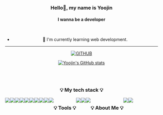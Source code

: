 <!--
**yoojinnnee/yoojinnnee** is a ✨ _special_ ✨ repository because its `README.md` (this file) appears on your GitHub profile.

Here are some ideas to get you started:

- 🔭 I’m currently working on ...
- 🌱 I’m currently learning ...
- 👯 I’m looking to collaborate on ...
- 🤔 I’m looking for help with ...
- 💬 Ask me about ...
- 📫 How to reach me: ...
- 😄 Pronouns: ...
- ⚡ Fun fact: ...
-->

<div align="center">

### Hello👋, my name is Yoojin
#### I wanna be a developer

<br>

- 🌱 I'm currently learning web development.
 ---

 [![GITHUB](https://hits.seeyoufarm.com/api/count/incr/badge.svg?url=https%3A%2F%2Fgithub.com%2Fyoojinnnee&count_bg=%23F29494&title_bg=%232F2E2E&icon=github.svg&icon_color=%23FFFFFF&title=GITHUB&edge_flat=false)](https://github.com/yoojinnnee)

[![Yoojin's GitHub stats](https://github-readme-stats.vercel.app/api?username=yoojinnnee&theme=nord&hide_border=true&count_private=true)](https://github.com/yoojinnnee/github-readme-stats)

<br><br>

### 💡 My tech stack 💡
<div style="display:flex; flex-direction:row;">
  <img src="https://img.shields.io/badge/java-007396?style=for-the-badge&logo=java&logoColor=white">
  <img src="https://img.shields.io/badge/Springboot-6DB33F?style=for-the-badge&logo=Springboot&logoColor=white">
  <img src="https://img.shields.io/badge/MySQL-4479A1?style=for-the-badge&logo=MySQL&logoColor=white"/>
  <img src="https://img.shields.io/badge/Oracle-F80000?style=for-the-badge&logo=Oracle&logoColor=white"/>
  <img src="https://img.shields.io/badge/apachemaven-C71A36?style=for-the-badge&logo=apachemaven&logoColor=white"/>
  <br>
  <img src="https://img.shields.io/badge/HTML5-E34F26?style=for-the-badge&logo=HTML5&logoColor=white"/>
  <img src="https://img.shields.io/badge/CSS3-1572B6?style=for-the-badge&logo=CSS3&logoColor=white"/>
  <img src="https://img.shields.io/badge/JavaScript-f7df1e?style=for-the-badge&logo=JavaScript&logoColor=white"/>
  <img src="https://img.shields.io/badge/jQuery-0769AD?style=for-the-badge&logo=jQuery&logoColor=white"/>
  <img src="https://img.shields.io/badge/Bootstrap-7952B3?style=for-the-badge&logo=bootstrap&logoColor=white"/>

  <br><br>

  ### 💡 Tools 💡
  <img src="https://img.shields.io/badge/intellijidea-000000?style=for-the-badge&logo=intellijidea&logoColor=white"/>
  <img src="https://img.shields.io/badge/Eclipse-2C2255?style=for-the-badge&logo=Eclipse&logoColor=white "/>
  <img src="https://img.shields.io/badge/visualstudiocode-007ACC?style=for-the-badge&logo=visualstudiocode&logoColor=white"/>

  <br><br>
  
  ### 💡 About Me 💡
  <a href="https://www.instagram.com/_ryuzn">
   <img src="https://img.shields.io/badge/Instagram-E4405F?style=for-the-badge&logo=Instagram&logoColor=white">
  </a>
  <a href="mailto:lcxyurzn@gmail.com">
   <img src="https://img.shields.io/badge/Gmail-EA4335?style=for-the-badge&logo=Gmail&logoColor=white">
  </a>
  </div>
